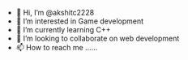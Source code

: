 - 👋 Hi, I’m @akshitc2228
- 👀 I’m interested in Game development
- 🌱 I’m currently learning C++
- 💞️ I’m looking to collaborate on web development
- 📫 How to reach me ......

<!---
akshitc2228/akshitc2228 is a ✨ special ✨ repository because its `README.md` (this file) appears on your GitHub profile.
You can click the Preview link to take a look at your changes.
--->
